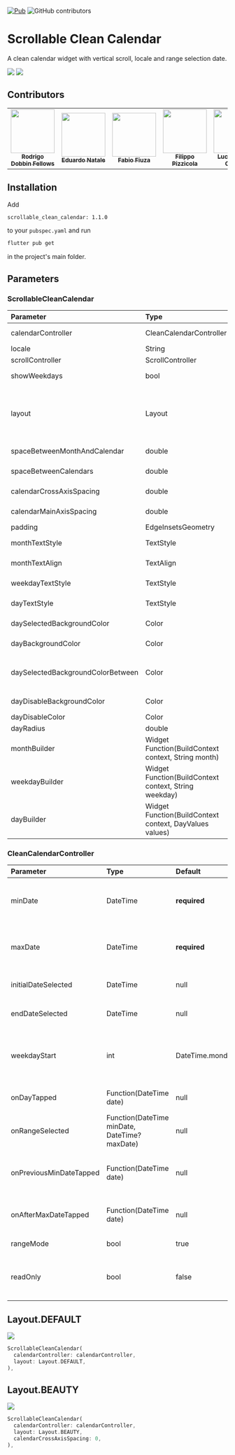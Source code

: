 [![Pub](https://img.shields.io/pub/v/scrollable_clean_calendar.svg)](https://pub.dev/packages/scrollable_clean_calendar)
![GitHub contributors](https://img.shields.io/github/contributors/FabioFiuza/scrollable_clean_calendar)

# Scrollable Clean Calendar

A clean calendar widget with vertical scroll, locale and range selection date.

![](assets/image1.png)
![](assets/image2.png)

## Contributors

<table>
  <tr>
    <td align="center">
      <a href="https://github.com/rodrigodobbin"><img src="https://avatars.githubusercontent.com/u/3811222?v=4" width="100px"></img><br><sub><b>Rodrigo Dobbin Fellows</b></sub>
    </td>
    <td align="center">
      <a href="https://github.com/EduardoNatale"><img src="https://avatars.githubusercontent.com/u/40431768?v=4" width="100px"></img><br><sub><b>Eduardo Natale</b></sub>
    </td>
    <td align="center">
      <a href="https://github.com/FabioFiuza"><img src="https://avatars.githubusercontent.com/u/5648401?v=4" width="100px"></img><br><sub><b>Fabio Fiuza</b></sub>
    </td>
    <td align="center">
      <a href="https://github.com/fpizzicol"><img src="https://avatars.githubusercontent.com/u/10764810?v=4" width="100px"></img><br><sub><b>Filippo Pizzicola</b></sub>
    </td>
    <td align="center">
      <a href="https://github.com/LucienCorreia"><img src="https://avatars.githubusercontent.com/u/20744377?v=4" width="100px"></img><br><sub><b>Lucian Risso Correia</b></sub>
    </td>
  </tr>
</table>

## Installation

Add

```bash
scrollable_clean_calendar: 1.1.0
```

to your `pubspec.yaml` and run

```bash
flutter pub get
```

in the project's main folder.

## Parameters

### ScrollableCleanCalendar

| Parameter                         | Type                                                    | Default                                               | Description                                                                                                            |
| :-------------------------------- | :------------------------------------------------------ | :---------------------------------------------------- | :--------------------------------------------------------------------------------------------------------------------- |
| calendarController                | CleanCalendarController                                 | **required**                                          | The controller of ScrollableCleanCalendar                                                                              |
| locale                            | String                                                  | en                                                    | The language locale                                                                                                    |
| scrollController                  | ScrollController                                        | null                                                  | Scroll controller                                                                                                      |
| showWeekdays                      | bool                                                    | true                                                  | If is to show or not the weekdays in calendar                                                                          |
| layout                            | Layout                                                  | null                                                  | What layout (design) is going to be used. **_Important: layout is required if you don't use all the layout builders_** |
| spaceBetweenMonthAndCalendar      | double                                                  | 24                                                    | The space between month and calendar                                                                                   |
| spaceBetweenCalendars             | double                                                  | 24                                                    | The space between calendars                                                                                            |
| calendarCrossAxisSpacing          | double                                                  | 4                                                     | The horizontal space in the calendar dates                                                                             |
| calendarMainAxisSpacing           | double                                                  | 4                                                     | The vertical space in the calendar dates                                                                               |
| padding                           | EdgeInsetsGeometry                                      | EdgeInsets.symmetric(horizontal: 16, vertical: 32)    | The parent padding                                                                                                     |
| monthTextStyle                    | TextStyle                                               | Theme.of(context).textTheme.headline6                 | The label text style of month                                                                                          |
| monthTextAlign                    | TextAlign                                               | TextAlign.left                                        | The label text align of month                                                                                          |
| weekdayTextStyle                  | TextStyle                                               | Theme.of(context).textTheme.bodyText1                 | The label text align of month                                                                                          |
| dayTextStyle                      | TextStyle                                               | Theme.of(context).textTheme.bodyText1                 | The label text style of day                                                                                            |
| daySelectedBackgroundColor        | Color                                                   | Theme.of(context).colorScheme.primary                 | The day selected background color                                                                                      |
| dayBackgroundColor                | Color                                                   | Theme.of(context).colorScheme.surface                 | The day background color                                                                                               |
| daySelectedBackgroundColorBetween | Color                                                   | Theme.of(context).colorScheme.primary.withOpacity(.3) | The day selected background color that is between day selected edges                                                   |
| dayDisableBackgroundColor         | Color                                                   | Theme.of(context).colorScheme.surface.withOpacity(.4) | The day disable background color                                                                                       |
| dayDisableColor                   | Color                                                   | Theme.of(context).colorScheme.onSurface.withOpacity(.5) | The day disable color                                                                                       |
| dayRadius                         | double                                                  | 6                                                     | The radius of day items                                                                                                |
| monthBuilder                      | Widget Function(BuildContext context, String month)     | null                                                  | A builder to make a customized month                                                                                   |
| weekdayBuilder                    | Widget Function(BuildContext context, String weekday)   | null                                                  | A builder to make a customized weekday                                                                                 |
| dayBuilder                        | Widget Function(BuildContext context, DayValues values) | null                                                  | A builder to make a customized day of calendar                                                                         |

### CleanCalendarController

| Parameter               | Type                                          | Default         | Description                                             |
| :---------------------- | :-------------------------------------------- | :-------------- | :------------------------------------------------------ |
| minDate                 | DateTime                                      | **required**    | Obrigatory: The mininimum date to show                  |
| maxDate                 | DateTime                                      | **required**    | Obrigatory: The maximum date to show                    |
| initialDateSelected     | DateTime                                      | null            | An initial selected date                                |
| endDateSelected         | DateTime                                      | null            | The end of selected range                               |
| weekdayStart            | int                                           | DateTime.monday | In what weekday position the calendar is going to start |
| onDayTapped             | Function(DateTime date)                       | null            | Function when a day is tapped                           |
| onRangeSelected         | Function(DateTime minDate, DateTime? maxDate) | null            | Function when a range is selected                       |
| onPreviousMinDateTapped | Function(DateTime date)                       | null            | When a date before the min date is tapped               |
| onAfterMaxDateTapped    | Function(DateTime date)                       | null            | When a date after max date is tapped                    |
| rangeMode               | bool                                          | true            | If the range is enabled                                 |
| readOnly                | bool                                          | false           | If the Calendar Widget is on read-only mode             |

## Layout.DEFAULT

![](assets/image2.png)

```dart
ScrollableCleanCalendar(
  calendarController: calendarController,
  layout: Layout.DEFAULT,
),
```

## Layout.BEAUTY

![](assets/image1.png)

```dart
ScrollableCleanCalendar(
  calendarController: calendarController,
  layout: Layout.BEAUTY,
  calendarCrossAxisSpacing: 0,
),
```
